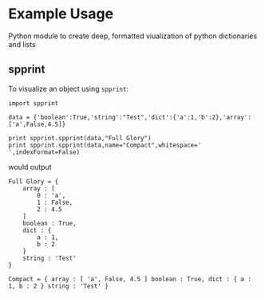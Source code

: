 Example Usage
===

Python module to create deep, formatted viualization of python dictionaries and lists

spprint
---

To visualize an object using `spprint`:

    import spprint
    
    data = {'boolean':True,'string':"Test",'dict':{'a':1,'b':2},'array':['a',False,4.5]}
    
    print spprint.spprint(data,"Full Glory")
    print spprint.spprint(data,name="Compact",whitespace=' ',indexFormat=False)

would output

    Full Glory = {
        array : [
            0 : 'a',
            1 : False,
            2 : 4.5
        ]
        boolean : True,
        dict : {
            a : 1,
            b : 2
        }
        string : 'Test'
    }
    
    Compact = { array : [ 'a', False, 4.5 ] boolean : True, dict : { a : 1, b : 2 } string : 'Test' } 
  

